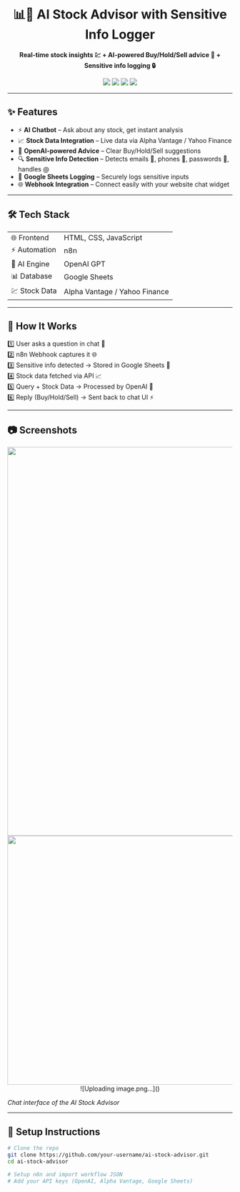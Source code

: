 <h1 align="center">📊🤖 AI Stock Advisor with Sensitive Info Logger</h1>

<p align="center">
  <b>Real-time stock insights 💹 + AI-powered Buy/Hold/Sell advice 🧠 + Sensitive info logging 🔒</b>
</p>

<p align="center">
  <img src="https://img.shields.io/badge/OpenAI-GPT-blue?logo=openai" />
  <img src="https://img.shields.io/badge/n8n-Automation-green?logo=n8n" />
  <img src="https://img.shields.io/badge/Google-Sheets-brightgreen?logo=googlesheets" />
  <img src="https://img.shields.io/badge/Stock-API-orange" />
</p>

---

## ✨ Features  
- ⚡ **AI Chatbot** – Ask about any stock, get instant analysis  
- 📈 **Stock Data Integration** – Live data via Alpha Vantage / Yahoo Finance  
- 🧠 **OpenAI-powered Advice** – Clear Buy/Hold/Sell suggestions  
- 🔍 **Sensitive Info Detection** – Detects emails 📧, phones 📱, passwords 🔑, handles @  
- 📑 **Google Sheets Logging** – Securely logs sensitive inputs  
- 🌐 **Webhook Integration** – Connect easily with your website chat widget  

---

## 🛠️ Tech Stack  
<table>
<tr>
<td>🌐 Frontend</td>
<td>HTML, CSS, JavaScript</td>
</tr>
<tr>
<td>⚡ Automation</td>
<td>n8n</td>
</tr>
<tr>
<td>🧠 AI Engine</td>
<td>OpenAI GPT</td>
</tr>
<tr>
<td>📊 Database</td>
<td>Google Sheets</td>
</tr>
<tr>
<td>💹 Stock Data</td>
<td>Alpha Vantage / Yahoo Finance</td>
</tr>
</table>

---

## 🚀 How It Works  
1️⃣ User asks a question in chat 💬  
2️⃣ n8n Webhook captures it 🌐  
3️⃣ Sensitive info detected → Stored in Google Sheets 📑  
4️⃣ Stock data fetched via API 📈  
5️⃣ Query + Stock Data → Processed by OpenAI 🧠  
6️⃣ Reply (Buy/Hold/Sell) → Sent back to chat UI ⚡  

---

## 📷 Screenshots  
<p align="center">
  <img width="1913" height="871" alt="image" src="https://github.com/user-attachments/assets/0db6cfdb-6041-496f-8643-fa604d3205e2" />
<img width="1184" height="558" alt="image" src="https://github.com/user-attachments/assets/9e0ecd85-0b0e-47a5-a825-5c951c2b0e2d" />

  <br/>
![Uploading image.png…]()

  <i>Chat interface of the AI Stock Advisor</i>
</p>

---

## 🔧 Setup Instructions  
```bash
# Clone the repo
git clone https://github.com/your-username/ai-stock-advisor.git
cd ai-stock-advisor

# Setup n8n and import workflow JSON
# Add your API keys (OpenAI, Alpha Vantage, Google Sheets)

